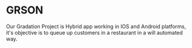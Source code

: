 # GRSON
Our Gradation Project is Hybrid app working in IOS and Android platforms, it's objective is to queue up customers in a restaurant in a will automated way. 
